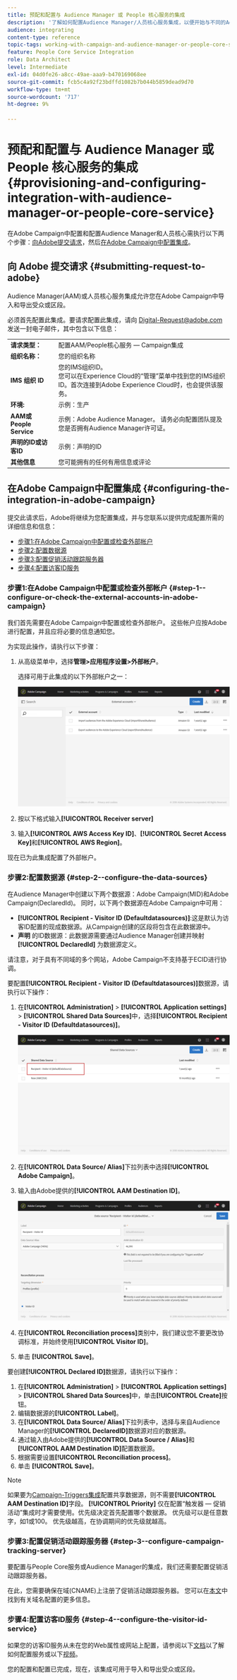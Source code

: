```yaml
---
title: 预配和配置与 Audience Manager 或 People 核心服务的集成
description: '了解如何配置Audience Manager/人员核心服务集成，以便开始与不同的Adobe Experience Cloud解决方案共享受众或区段。 '
audience: integrating
content-type: reference
topic-tags: working-with-campaign-and-audience-manager-or-people-core-service
feature: People Core Service Integration
role: Data Architect
level: Intermediate
exl-id: 04d0fe26-a8cc-49ae-aaa9-b470169068ee
source-git-commit: fcb5c4a92f23bdffd1082b7b044b5859dead9d70
workflow-type: tm+mt
source-wordcount: '717'
ht-degree: 9%

---
```


# 预配和配置与 Audience Manager 或 People 核心服务的集成{#provisioning-and-configuring-integration-with-audience-manager-or-people-core-service}

在Adobe Campaign中配置和配置Audience Manager和人员核心需执行以下两个步骤：[向Adobe提交请求](#submitting-request-to-adobe)，然后[在Adobe Campaign中配置集成](#configuring-the-integration-in-adobe-campaign)。

## 向 Adobe 提交请求 {#submitting-request-to-adobe}

Audience Manager(AAM)或人员核心服务集成允许您在Adobe Campaign中导入和导出受众或区段。

必须首先配置此集成。要请求配置此集成，请向 [Digital-Request@adobe.com](mailto:Digital-Request@adobe.com) 发送一封电子邮件，其中包含以下信息：

<table> 
 <tbody> 
  <tr> 
   <td> <strong>请求类型：</strong><br /> </td> 
   <td> 配置AAM/People核心服务 — Campaign集成 </td> 
  </tr> 
  <tr> 
   <td> <strong>组织名称：</strong><br /> </td> 
   <td> 您的组织名称 </td> 
  </tr> 
  <tr> 
   <td> <strong>IMS 组织 ID</strong><br /> </td> 
   <td> 您的IMS组织ID。 <br> 您可以在Experience Cloud的“管理”菜单中找到您的IMS组织ID。首次连接到Adobe Experience Cloud时，也会提供该服务。 </td> 
  </tr> 
  <tr> 
   <td> <strong>环境:</strong><br /> </td> 
   <td> 示例：生产 </td> 
  </tr> 
  <tr> 
   <td> <strong>AAM或People Service</strong><br /> </td> 
   <td> 示例：Adobe Audience Manager。 请务必向配置团队提及您是否拥有Audience Manager许可证。</td> 
  </tr> 
  <tr> 
   <td> <strong>声明的ID或访客ID</strong><br /> </td> 
   <td> 示例：声明的ID </td> 
  </tr> 
  <tr> 
   <td> <strong>其他信息</strong><br /> </td> 
   <td> 您可能拥有的任何有用信息或评论 </td> 
  </tr> 
 </tbody> 
</table>

## 在Adobe Campaign中配置集成 {#configuring-the-integration-in-adobe-campaign}

提交此请求后，Adobe将继续为您配置集成，并与您联系以提供完成配置所需的详细信息和信息：

* [步骤1:在Adobe Campaign中配置或检查外部帐户](#step-1--configure-or-check-the-external-accounts-in-adobe-campaign)
* [步骤2:配置数据源](#step-2--configure-the-data-sources)
* [步骤3:配置促销活动跟踪服务器](#step-3--configure-campaign-tracking-server)
* [步骤4:配置访客ID服务](#step-4--configure-the-visitor-id-service)

### 步骤1:在Adobe Campaign中配置或检查外部帐户 {#step-1--configure-or-check-the-external-accounts-in-adobe-campaign}

我们首先需要在Adobe Campaign中配置或检查外部帐户。 这些帐户应按Adobe进行配置，并且应将必要的信息通知您。

为实现此操作，请执行以下步骤：

1. 从高级菜单中，选择&#x200B;**管理>应用程序设置>外部帐户**。

   选择可用于此集成的以下外部帐户之一：

   ![](assets/integration_aam_1.png)

1. 按以下格式输入&#x200B;**[!UICONTROL Receiver server]**
1. 输入&#x200B;**[!UICONTROL AWS Access Key ID]**、**[!UICONTROL Secret Access Key]**&#x200B;和&#x200B;**[!UICONTROL AWS Region]**。

现在已为此集成配置了外部帐户。

### 步骤2:配置数据源 {#step-2--configure-the-data-sources}

在Audience Manager中创建以下两个数据源：Adobe Campaign(MID)和Adobe Campaign(DeclaredId)。 同时，以下两个数据源在Adobe Campaign中可用：

* **[!UICONTROL Recipient - Visitor ID (Defaultdatasources)]**:这是默认为访客ID配置的现成数据源。从Campaign创建的区段将包含在此数据源中。
* **声明** 的ID数据源：此数据源需要通过Audience Manager创建并映射 **[!UICONTROL DeclaredId]** 为数据源定义。

请注意，对于具有不同域的多个网站，Adobe Campaign不支持基于ECID进行协调。

要配置&#x200B;**[!UICONTROL Recipient - Visitor ID (Defaultdatasources)]**&#x200B;数据源，请执行以下操作：

1. 在&#x200B;**[!UICONTROL Administration]** > **[!UICONTROL Application settings]** > **[!UICONTROL Shared Data Sources]**&#x200B;中，选择&#x200B;**[!UICONTROL Recipient - Visitor ID (Defaultdatasources)]**。

   ![](assets/integration_aam_2.png)

1. 在&#x200B;**[!UICONTROL Data Source/ Alias]**&#x200B;下拉列表中选择&#x200B;**[!UICONTROL Adobe Campaign]**。
1. 输入由Adobe提供的&#x200B;**[!UICONTROL AAM Destination ID]**。

   ![](assets/integration_aam_3.png)

1. 在&#x200B;**[!UICONTROL Reconciliation process]**&#x200B;类别中，我们建议您不要更改协调标准，并始终使用&#x200B;**[!UICONTROL Visitor ID]**。
1. 单击 **[!UICONTROL Save]**。

要创建&#x200B;**[!UICONTROL Declared ID]**&#x200B;数据源，请执行以下操作：

1. 在&#x200B;**[!UICONTROL Administration]** > **[!UICONTROL Application settings]** > **[!UICONTROL Shared Data Sources]**&#x200B;中，单击&#x200B;**[!UICONTROL Create]**&#x200B;按钮。
1. 编辑数据源的&#x200B;**[!UICONTROL Label]**。
1. 在&#x200B;**[!UICONTROL Data Source/ Alias]**&#x200B;下拉列表中，选择与来自Audience Manager的&#x200B;**[!UICONTROL DeclaredID]**&#x200B;数据源对应的数据源。
1. 通过输入由Adobe提供的&#x200B;**[!UICONTROL Data Source / Alias]**&#x200B;和&#x200B;**[!UICONTROL AAM Destination ID]**&#x200B;配置数据源。
1. 根据需要设置&#x200B;**[!UICONTROL Reconciliation process]**。
1. 单击 **[!UICONTROL Save]**。

>[!NOTE]
>
>如果要为[Campaign-Triggers集成](../../integrating/using/configuring-triggers-in-experience-cloud.md)配置共享数据源，则不需要&#x200B;**[!UICONTROL AAM Destination ID]**&#x200B;字段。 **[!UICONTROL Priority]** 仅在配置“触发器 — 促销活动”集成时才需要使用。优先级决定首先配置哪个数据源。 优先级可以是任意数字，如1或100。 优先级越高，在协调期间的优先级就越高。

### 步骤3:配置促销活动跟踪服务器 {#step-3--configure-campaign-tracking-server}

要配置与People Core服务或Audience Manager的集成，我们还需要配置促销活动跟踪服务器。

在此，您需要确保在域(CNAME)上注册了促销活动跟踪服务器。 您可以在[本文](https://helpx.adobe.com/cn/campaign/kb/domain-name-delegation.html)中找到有关域名配置的更多信息。

### 步骤4:配置访客ID服务 {#step-4--configure-the-visitor-id-service}

如果您的访客ID服务从未在您的Web属性或网站上配置，请参阅以下[文档](https://experienceleague.adobe.com/docs/id-service/using/implementation/setup-aam-analytics.html)以了解如何配置服务或以下[视频](https://helpx.adobe.com/cn/marketing-cloud/how-to/email-marketing.html#step-two)。

您的配置和配置已完成，现在，该集成可用于导入和导出受众或区段。
